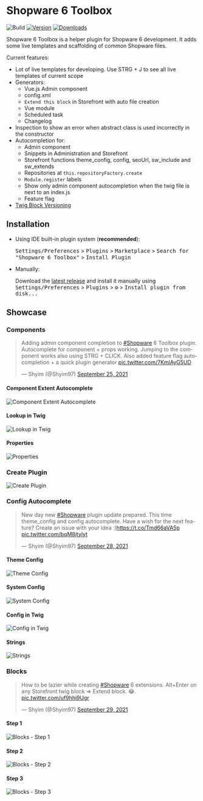 # Shopware 6 Toolbox

![Build](https://github.com/shyim/shopware6-phpstorm-plugin/workflows/Build/badge.svg)
[![Version](https://img.shields.io/jetbrains/plugin/v/17632.svg)](https://plugins.jetbrains.com/plugin/17632)
[![Downloads](https://img.shields.io/jetbrains/plugin/d/17632.svg)](https://plugins.jetbrains.com/plugin/17632)

<!-- Plugin description -->
Shopware 6 Toolbox is a helper plugin for Shopware 6 development. It adds some live templates and scaffolding of common Shopware files.

Current features:

- Lot of live templates for developing. Use STRG + J to see all live templates of current scope
- Generators:
  - Vue.js Admin component
  - config.xml
  - `Extend this block` in Storefront with auto file creation
  - Vue module
  - Scheduled task
  - Changelog
- Inspection to show an error when abstract class is used incorrectly in the constructor
- Autocompletion for:
  - Admin component
  - Snippets in Administration and Storefront 
  - Storefront functions theme_config, config, seoUrl, sw_include and sw_extends
  - Repositories at `this.repositoryFactory.create`
  - `Module.register` labels
  - Show only admin component autocompletion when the twig file is next to an index.js
  - Feature flag
- [Twig Block Versioning](https://www.shopware.com/en/news/twig-block-versioning-in-shopware-phpstorm-plugin/)  
<!-- Plugin description end -->

## Installation

- Using IDE built-in plugin system (**recommended**):

  <kbd>Settings/Preferences</kbd> > <kbd>Plugins</kbd> > <kbd>Marketplace</kbd> > <kbd>Search for "Shopware 6 Toolbox"</kbd> >
  <kbd>Install Plugin</kbd>
  
- Manually:

  Download the [latest release](https://github.com/shyim/shopware6-phpstorm-plugin/releases/latest) and install it manually using
  <kbd>Settings/Preferences</kbd> > <kbd>Plugins</kbd> > <kbd>⚙️</kbd> > <kbd>Install plugin from disk...</kbd>

## Showcase

### Components

<blockquote class="twitter-tweet"><p lang="en" dir="ltr">Adding admin component completion to <a href="https://twitter.com/hashtag/Shopware?src=hash&amp;ref_src=twsrc%5Etfw">#Shopware</a> 6 Toolbox plugin. Autocomplete for component + props working. Jumping to the component works also using STRG + CLICK. Also added feature flag autocompletion + a quick plugin generator <a href="https://t.co/7KmlAyG5UD">pic.twitter.com/7KmlAyG5UD</a></p>&mdash; Shyim (@Shyim97) <a href="https://twitter.com/Shyim97/status/1441763329115103232?ref_src=twsrc%5Etfw">September 25, 2021</a></blockquote>

#### Component Extent Autocomplete

![Component Extent Autocomplete](doc/images/component-extend.png)

#### Lookup in Twig

![Lookup in Twig](doc/images/component-autocomplete.png)

#### Properties

![Properties](doc/images/property-autocomplete.png)

### Create Plugin

![Create Plugin](doc/images/create-plugin.png)

### Config Autocomplete

<blockquote class="twitter-tweet"><p lang="en" dir="ltr">New day new <a href="https://twitter.com/hashtag/Shopware?src=hash&amp;ref_src=twsrc%5Etfw">#Shopware</a> plugin update prepared. This time theme_config and config autocomplete. Have a wish for the next feature? Create an issue with your idea :)<a href="https://t.co/Tmd66aVA5p">https://t.co/Tmd66aVA5p</a> <a href="https://t.co/bqM8jtylyt">pic.twitter.com/bqM8jtylyt</a></p>&mdash; Shyim (@Shyim97) <a href="https://twitter.com/Shyim97/status/1442952362792943617?ref_src=twsrc%5Etfw">September 28, 2021</a></blockquote>

#### Theme Config

![Theme Config](doc/images/theme-config.png)

#### System Config

![System Config](doc/images/system-config.png)

#### Config in Twig

![Config in Twig](doc/images/config-in-twig.png)

#### Strings 

![Strings](doc/images/config-in-twig.png)

### Blocks

<blockquote class="twitter-tweet"><p lang="en" dir="ltr">How to be lazier while creating <a href="https://twitter.com/hashtag/Shopware?src=hash&amp;ref_src=twsrc%5Etfw">#Shopware</a> 6 extensions. Alt+Enter on any Storefront twig block =&gt; Extend block. 😂. <a href="https://t.co/uf9hhi9Ugr">pic.twitter.com/uf9hhi9Ugr</a></p>&mdash; Shyim (@Shyim97) <a href="https://twitter.com/Shyim97/status/1443320004225687565?ref_src=twsrc%5Etfw">September 29, 2021</a></blockquote>

#### Step 1

![Blocks - Step 1](doc/images/extend-block1.png)

#### Step 2

![Blocks - Step 2](doc/images/extend-block2.png)

#### Step 3

![Blocks - Step 3](doc/images/extend-block3.png)
